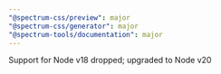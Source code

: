 ```yaml
---
"@spectrum-css/preview": major
"@spectrum-css/generator": major
"@spectrum-tools/documentation": major
---
```


Support for Node v18 dropped; upgraded to Node v20
